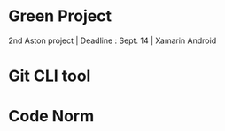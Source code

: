 # Green Project
2nd Aston project | Deadline : Sept. 14 | Xamarin Android


# Git CLI tool


# Code Norm
